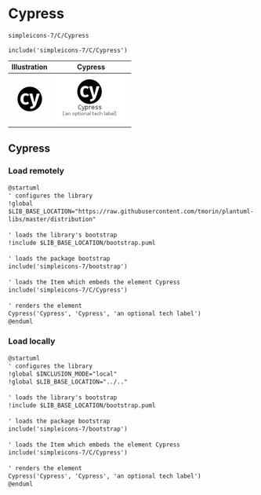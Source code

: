 # Cypress


```text
simpleicons-7/C/Cypress
```

```text
include('simpleicons-7/C/Cypress')
```



| Illustration | Cypress |
| :---: | :---: |
| ![illustration for Illustration](../../simpleicons-7/C/Cypress.png) | ![illustration for Cypress](../../simpleicons-7/C/Cypress.Local.png) |




## Cypress

### Load remotely
```plantuml
@startuml
' configures the library
!global $LIB_BASE_LOCATION="https://raw.githubusercontent.com/tmorin/plantuml-libs/master/distribution"

' loads the library's bootstrap
!include $LIB_BASE_LOCATION/bootstrap.puml

' loads the package bootstrap
include('simpleicons-7/bootstrap')

' loads the Item which embeds the element Cypress
include('simpleicons-7/C/Cypress')

' renders the element
Cypress('Cypress', 'Cypress', 'an optional tech label')
@enduml
```

### Load locally
```plantuml
@startuml
' configures the library
!global $INCLUSION_MODE="local"
!global $LIB_BASE_LOCATION="../.."

' loads the library's bootstrap
!include $LIB_BASE_LOCATION/bootstrap.puml

' loads the package bootstrap
include('simpleicons-7/bootstrap')

' loads the Item which embeds the element Cypress
include('simpleicons-7/C/Cypress')

' renders the element
Cypress('Cypress', 'Cypress', 'an optional tech label')
@enduml
```

